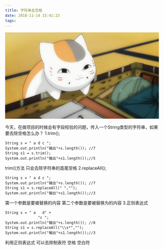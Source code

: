 ```yaml
---
title: 字符串去空格
date: 2018-11-14 15:41:23
tags:
---
```

![猫咪老师](/images/页面图片/9.jpeg)
<!--more-->
今天，在做项目的时候会有字段校验的问题，传入一个String类型的字符串，如果要去除空格怎么办？
1.trim();
```
String s = " a d c ";
System.out.println("输出"+s.length()); //7
String s1 = s.trim();
System.out.println("输出"+s1.length());//5
```
trim()方法 只会去除字符串的首尾空格
2.replaceAll();
```
String s = " a d c ";
System.out.println("输出"+s.length()); //7
String s1 = s.replaceAll(" ","");
System.out.println("输出"+s1.length());//3
```
第一个参数是要被替换的内容  第二个参数是要被替换为的内容
3.正则表达式 
```
String s = " a   d" +
               "c ";
System.out.println("输出"+s.length()); //8
String s1 = s.replaceAll("\\s*","");
System.out.println("输出"+s1.length());//3
```
利用正则表达式 可以去除制表符 空格 空白符
